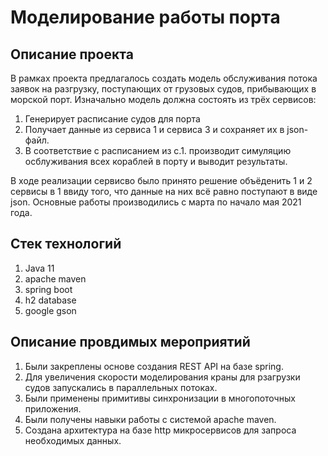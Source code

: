 # Моделирование работы порта

## Описание проекта

В рамках  проекта предлагалось создать модель обслуживания потока заявок на разгрузку,
поступающих от грузовых судов, прибывающих в морской порт.
Изначально модель должна состоять из трёх сервисов:
1. Генерирует расписание судов для порта
2. Получает данные из сервиса 1 и сервиса 3 и сохраняет их в json-файл.
3. В соответствие с расписанием из с.1. производит симуляцию осблуживания всех кораблей в порту и выводит результаты.


В ходе реализации сервисво было принято решение объёденить 1 и 2 сервисы в 1
ввиду того, что данные на них всё равно поступают в виде json.
Основные работы производились с марта по начало мая 2021 года.

## Стек технологий
1. Java 11
2. apache maven
2. spring boot
2. h2 database
3. google gson

## Описание провдимых мероприятий

1. Были закреплены основе создания REST API на базе spring.
2. Для увеличения скорости моделирования краны для рзагрузки судов запускались в параллельных потоках.
2. Были применены примитивы синхронизации в многопоточных приложения.
3. Были получены навыки работы с системой apache maven.
4. Создана архитектура на базе http микросервисов для запроса необходимых данных.